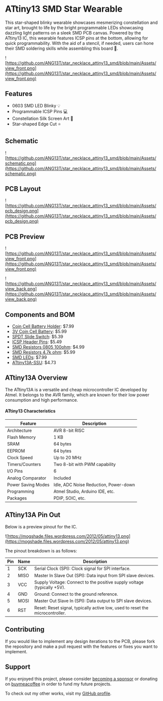 # ATtiny13 SMD Star Wearable 
This star-shaped blinky wearable showcases mesmerizing constellation and star art, brought to life by the bright programmable LEDs showcasing dazzling light patterns on a sleek SMD PCB canvas. Powered by the ATtiny13 IC, this wearable features ICSP pins at the bottom, allowing for quick programmability. With the aid of a stencil, if needed, users can hone their SMD soldering skills while assembling this board 🌟.

![https://github.com/ANG13T/star_necklace_attiny13_smd/blob/main/Assets/view_front.png](https://github.com/ANG13T/star_necklace_attiny13_smd/blob/main/Assets/view_front.png)

## Features
- 0603 SMD LED Blinky 💡
- Programmable ICSP Pins 💻
- Constellation Silk Screen Art 🌌
- Star-shaped Edge Cut ⭐️

## Schematic

![https://github.com/ANG13T/star_necklace_attiny13_smd/blob/main/Assets/schematic.png](https://github.com/ANG13T/star_necklace_attiny13_smd/blob/main/Assets/schematic.png)

## PCB Layout

![https://github.com/ANG13T/star_necklace_attiny13_smd/blob/main/Assets/pcb_design.png](https://github.com/ANG13T/star_necklace_attiny13_smd/blob/main/Assets/pcb_design.png)

## PCB Preview 

![https://github.com/ANG13T/star_necklace_attiny13_smd/blob/main/Assets/view_front.png](https://github.com/ANG13T/star_necklace_attiny13_smd/blob/main/Assets/view_front.png)

![https://github.com/ANG13T/star_necklace_attiny13_smd/blob/main/Assets/view_back.png](https://github.com/ANG13T/star_necklace_attiny13_smd/blob/main/Assets/view_back.png)

## Components and BOM
- [Coin Cell Battery Holder](https://www.amazon.com/Hxchen-BS-6DIP-Electrical-Lithium-Battery/dp/B07VZCXQJ3/ref=sr_1_4?crid=137ZLMXB341HN&dib=eyJ2IjoiMSJ9.FAZfUVjx-amvVZQFDQayx1DTAELAT7UHsjt1i3umGrmq6VrMWubXK4cR3pBM2OXSFJxGxn66Rqdb75hRqESjyekIWibwSGPvcUW_ZunogmkfUMXzrjglRcwq7rYWKGZNgoAJeeKDEVF0zIDRyL6-7NgC4t-UccmiJd2TyywsCXh8i3oRKWlyLkxmMmLMCbIMxj1R2Xmxx2ad2woiqsd3-W30hNI-EFuWxWSaqX6obgs.yfpnrf9w42S0wzco9R1xrDe15wqjDZEtSnvYh6hZCOk&dib_tag=se&keywords=smd+3v+coin+battery+holder&qid=1711984515&sprefix=sm3v+coin+battery+holder%2Caps%2C280&sr=8-4): $7.99
- [3V Coin Cell Battery](https://www.amazon.com/LiCB-CR2032-Lithium-Battery-10-Pack/dp/B071D4DKTZ/ref=sr_1_7?crid=1S3G5YBWB3BRE&dib=eyJ2IjoiMSJ9.bDz2iaX_geo6C_G1I5ucCSGZaYp8caqzjiwddTfxVtc8_8tHbLnVF8rMzk-mkwg04mJ6obyYIqQGZUpACYCZ5lnXn9nGypEf45t46hUi6eEiFvew0RbMfK0udv3dqnUhkzPikNvxi4gPwBEiMHdZ8e-exyI2_pzWSlyBi4cYkWVYXd51sT2QrJZKuUqhofcd4u3LqAC1kbJyYZh5DqHmLS8Sxh_mMKrYphv7fQRuspyrfA6JVP1bw9beFWpZHGH9drfXg6IiSUj4L9D32pNFpSFs5o7dPN2TV0icnrw3qKA.Rmmm3N3AgkriWudaT8TdFe4-ypdy_AJakXMsLmsvbZ4&dib_tag=se&keywords=3v+coin+battery&qid=1711984455&sprefix=3v+coin+%2Caps%2C224&sr=8-7): $5.99
- [SPDT Slide Switch](https://www.amazon.com/HiLetgo-SS-12D00-Toggle-Switch-Vertical/dp/B07RTJDW27/ref=sr_1_4?crid=YSA37ZYTWJQM&dib=eyJ2IjoiMSJ9.PYS6HCski7gW11Gq-UAeSQj8SBHSzD180cI1nbGWcXK7Dp06lM6zqNPosuPfLqegQ29oD6GP43aZ2oQ7HufjJKxJoQa29J9V1qqDfY7xrDITYNDThTADT1Gb7MJ1lGHxxEUfLo0-HmNX2Pw2aps1ZDC2OouDXuql8rgg_iSnBk5f96bTT1qDLb5LiIe8LEK_J7a_p7IdSRM-xkNgEVdadux_Ph7K5sw5lQGPgPY9WUo.D57jUh1Qg1oihDNW_TS585ED9jITCtneSdJriPzYjFE&dib_tag=se&keywords=SPDT+Slide+Switch&qid=1711984557&sprefix=smd+3v+coin+battery+holder%2Caps%2C217&sr=8-4): $5.39
- [ICSP Header Pins](https://www.amazon.com/HiLetgo-20pcs-2-54mm-Single-Header/dp/B07R5QDL8D/ref=sr_1_1?crid=1ZI2WW0K1UVV1&dib=eyJ2IjoiMSJ9.Z03ljbfhyANmY1ei8JGMUZUuJhL7NIIz_sZfPmKCuuLMyPUidCW-W9ajkEJF_-4pGROeiR-EtswTIiK2-ENCvRDHStqMNh12OQEc-WsApX7tPj7BYr7RSHcZZPjcr9f0ezhpHCnXm648DM0qyWu4A2P6OAJ4Rvr6yMPrdsgtjU87Y_L3_9ZwKS2zViIR4PV9gIL0GEzgfPFof8N3aM8QEzWb3Am2GmZUarzgZFB3xbU.jlylI_o6_j4RsvPgvDTgjY2OJimpUz3He-sX-1QYATA&dib_tag=se&keywords=ICSP+Header+Pins&qid=1711984579&sprefix=icsp+header+pins%2Caps%2C292&sr=8-1): $5.49
- [SMD Resistors 0805 100ohm](https://www.amazon.com/Chanzon-Resistor-Tolerance-Resistors-Certificated/dp/B08R8BQGDX/ref=sr_1_1?crid=2QWOKWJ1CDEL5&dib=eyJ2IjoiMSJ9.ToiECrG3n_2uZyigwZtzI8J7MhQvMvS8VHcOXC7XkwhH1J0il7JkUTf5TuG8hdQfaFJapTpRvc__abcBNFAz5X-FsRtf9XmJiJvJwj7dTdttk26BJ-Hj0eSJbBKojQqPfQV4nsT0fv59QTmZcYxsepVhHAg16B6FUEi9sf1mXKhwewYrRc3E3Zf-bXB7eNgQ4hNMWa02g8dSCsVN2A637lsm1wxFMzk4O7lvyictXZk.X3ACTPlfG_T_scdkahRXDIYvJ6CVPkZGUva2qDO3GlQ&dib_tag=se&keywords=smd+resistors+100+ohm+0805&qid=1711984634&sprefix=smd+resistors+100+ohm+080%2Caps%2C230&sr=8-1): $4.99
- [SMD Resistors 4.7k ohm](https://www.amazon.com/Chanzon-Resistor-Tolerance-Resistors-Certificated/dp/B08QRZ1G1G/ref=sr_1_2?crid=7I9SSIVUXIRZ&dib=eyJ2IjoiMSJ9.3CZdcymc-qiThgGRfNUB8F_TQmqcwSepIdKEFEAY1XsqFS2a2H41v19jo9u2rUbW7xouUYhGww-92dT4Gqus_bV1aSX8rysh9oNl4ZHJ77_vVT5p47ROKc0CnbmhRIVrkN_d31Ktt0PjPZwcP55Bqno9NEHC8cfiMzmMSAGaiv_09pXChsm3xTIZVWJ5JkH6seUbWGN11FDsTqIFYnCWcviKfURUIdvIJ5s8lJSpUr4.Md8Qn5V2-F0h6iX7uPnjq_uJzZ1tee6DTvgu3pD_BoE&dib_tag=se&keywords=smd+resistors+4.7k+ohm+0805&qid=1711984676&sprefix=smd+resistors+4.7k+ohm+0805%2Caps%2C208&sr=8-2): $5.99
- [SMD LEDs](https://www.amazon.com/Assorted-Lighting-Electronics-Components-Emitting/dp/B09XZNT471/ref=sr_1_3?crid=2ZWCQ9DTMCF4M&dib=eyJ2IjoiMSJ9.sDwHTS4D2DIKr3cdVtjfim0V7TpCzw4AF9EMmGS_if0eo9v_T1kMIaTbcPaoZbpMmKQgrFglZJdEecoMTXmCaykQepw33KVrEolM0VbhVevNEW7ypKZPOb9YhM2F7Q9KF5I-cWUAOdiSlqzJ5GHi6jEsOAC0zjzb-keFIm-UgsFV146o-BpqE8uHu2uMRfUqPCvLQdgTAYPdxIXvGlkYEsj8UzMMcJiEuazCPYKxiSQ.3DteHtKt1BeG-KHRvYo0YtbTwnB8TzS_kqCd1-G8oHg&dib_tag=se&keywords=0603+smd+led&qid=1711984402&sprefix=0603+smd+%2Caps%2C373&sr=8-3):  $7.99
- [ATtiny13A-SSU](https://www.aliexpress.us/item/3256805886404756.html?spm=a2g0o.productlist.main.11.739f7adc3zUVWt&algo_pvid=2c67ae99-56bd-4efd-a7cd-d74647ab97e4&algo_exp_id=2c67ae99-56bd-4efd-a7cd-d74647ab97e4-5&pdp_npi=4%40dis%21USD%214.73%214.73%21%21%214.73%214.73%21%402103237317119850009201244e5dc3%2112000035602944482%21sea%21US%210%21AB&curPageLogUid=LQ37zN2AT2KD&utparam-url=scene%3Asearch%7Cquery_from%3A): $4.73


## ATtiny13A Overview 
The ATtiny13A is a versatile and cheap microcontroller IC developed by Atmel. It belongs to the AVR family, which are known for their low power consumption and high performance.

#### ATtiny13 Characteristics

| Feature              | Description                                          |
|----------------------|------------------------------------------------------|
| Architecture         | AVR 8-bit RISC                                      |
| Flash Memory         | 1 KB                                                 |
| SRAM                 | 64 bytes                                             |
| EEPROM               | 64 bytes                                             |
| Clock Speed          | Up to 20 MHz                                         |
| Timers/Counters      | Two 8-bit with PWM capability                        |
| I/O Pins             | 6                                                    |
| Analog Comparator    | Included                                             |
| Power Saving Modes   | Idle, ADC Noise Reduction, Power-down                |
| Programming          | Atmel Studio, Arduino IDE, etc.                      |
| Packages             | PDIP, SOIC, etc.                                     |


## ATtiny13A Pin Out

Below is a preview pinout for the IC. 

![https://mogshade.files.wordpress.com/2012/05/attiny13.png](https://mogshade.files.wordpress.com/2012/05/attiny13.png)


The pinout breakdown is as follows:

| Pin  | Name | Description                                         |
|------|------|-----------------------------------------------------|
| 1    | SCK  | Serial Clock (SPI): Clock signal for SPI interface. |
| 2    | MISO | Master In Slave Out (SPI): Data input from SPI slave devices. |
| 3    | VCC  | Supply Voltage: Connect to the positive supply voltage (typically +5V). |
| 4    | GND  | Ground: Connect to the ground reference.            |
| 5    | MOSI | Master Out Slave In (SPI): Data output to SPI slave devices. |
| 6    | RST  | Reset: Reset signal, typically active low, used to reset the microcontroller. |

## Contributing
If you would like to implement any design iterations to the PCB, please fork the repository and make a pull request with the features or fixes you want to implement.

## Support
If you enjoyed this project, please consider [becoming a sponsor](https://github.com/sponsors/ANG13T) or donating on [buymeacoffee](https://www.buymeacoffee.com/angelinatsuboi) in order to fund my future projects. 

To check out my other works, visit my [GitHub profile](https://github.com/ANG13T).
